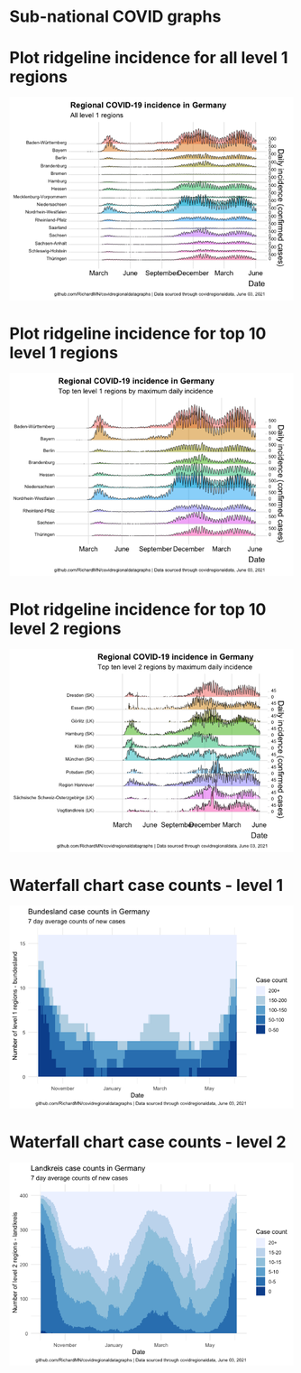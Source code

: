 Sub-national COVID graphs
================

# Plot ridgeline incidence for all level 1 regions

![](Report%20Germany_files/figure-gfm/ridgeline-all-level-1-graphs-1.png)<!-- -->

# Plot ridgeline incidence for top 10 level 1 regions

![](Report%20Germany_files/figure-gfm/ridgeline-top-ten-level-1-graphs-1.png)<!-- -->

# Plot ridgeline incidence for top 10 level 2 regions

![](Report%20Germany_files/figure-gfm/ridgeline-top-ten-level-2-graphs-1.png)<!-- -->

# Waterfall chart case counts - level 1

![](Report%20Germany_files/figure-gfm/waterfall-case-count-level-1-1.png)<!-- -->

# Waterfall chart case counts - level 2

![](Report%20Germany_files/figure-gfm/waterfall-case-count-level-2-graph-1.png)<!-- -->
